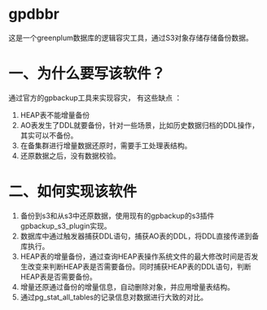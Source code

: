 # gpdbbr
这是一个greenplum数据库的逻辑容灾工具，通过S3对象存储存储备份数据。

# 一、为什么要写该软件？
通过官方的gpbackup工具来实现容灾， 有这些缺点 ：
1. HEAP表不能增量备份
2. AO表发生了DDL就要备份，针对一些场景，比如历史数据归档的DDL操作，其实可以不备份。
3. 在备集群进行增量数据还原时，需要手工处理表结构。
4. 还原数据之后，没有数据校验。

# 二、如何实现该软件
1. 备份到s3和从s3中还原数据，使用现有的gpbackup的s3插件gpbackup_s3_plugin实现。
2. 数据库中通过触发器捕获DDL语句，捕获AO表的DDL，将DDL直接传递到备库执行。
3. HEAP表的增量备份，通过查询HEAP表操作系统文件的最大修改时间是否发生改变来判断HEAP表是否需要备份。同时捕获HEAP表的DDL语句，判断HEAP表是否需要备份。
4. 增量还原通过备份的增量信息，自动删除对象，并应用增量表结构。
5. 通过pg_stat_all_tables的记录信息对数据进行大致的对比。
